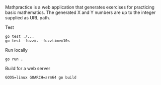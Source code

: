 Mathpractice is a web application that generates exercises for practicing basic
mathematics. The generated X and Y numbers are up to the integer supplied as URL
path.

Test

```
go test ./...
go test -fuzz=. -fuzztime=10s
```

Run locally

```
go run .
```

Build for a web server

```
GOOS=linux GOARCH=arm64 go build
```